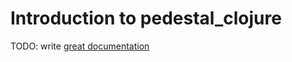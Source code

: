 # Introduction to pedestal_clojure

TODO: write [great documentation](http://jacobian.org/writing/what-to-write/)
